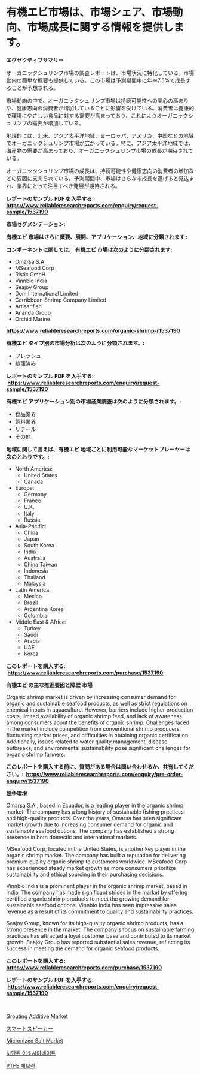 <p><h1>有機エビ市場は、市場シェア、市場動向、市場成長に関する情報を提供します。</h1></p><p><strong>エグゼクティブサマリー</strong></p>
<p><p>オーガニックシュリンプ市場の調査レポートは、市場状況に特化している。市場動向の簡単な概要も提供している。この市場は予測期間中に年率7.5%で成長することが予想される。</p><p>市場動向の中で、オーガニックシュリンプ市場は持続可能性への関心の高まりや、健康志向の消費者が増加していることに影響を受けている。消費者は健康的で環境にやさしい食品に対する需要が高まっており、これによりオーガニックシュリンプの需要が増加している。</p><p>地理的には、北米、アジア太平洋地域、ヨーロッパ、アメリカ、中国などの地域でオーガニックシュリンプ市場が広がっている。特に、アジア太平洋地域では、海産物の需要が高まっており、オーガニックシュリンプ市場の成長が期待されている。</p><p>オーガニックシュリンプ市場の成長は、持続可能性や健康志向の消費者の増加などの要因に支えられている。予測期間中、市場はさらなる成長を遂げると見込まれ、業界にとって注目すべき発展が期待される。</p></p>
<p><strong>レポートのサンプル PDF を入手する: <a href="https://www.reliableresearchreports.com/enquiry/request-sample/1537190">https://www.reliableresearchreports.com/enquiry/request-sample/1537190</a></strong></p>
<p><strong>市場セグメンテーション:</strong></p>
<p><strong> 有機エビ 市場はさらに概要、展開、アプリケーション、地域に分類されます :</strong></p>
<p><strong>コンポーネントに関しては、 有機エビ 市場は次のように分類されます: &nbsp;</strong></p>
<p><ul><li>Omarsa S.A</li><li>MSeafood Corp</li><li>Ristic GmbH</li><li>Vinnbio India</li><li>Seajoy Group</li><li>Dom International Limited</li><li>Carribbean Shrimp Company Limited</li><li>Artisanfish</li><li>Ananda Group</li><li>Orchid Marine</li></ul></p>
<p><strong><a href="https://www.reliableresearchreports.com/organic-shrimp-r1537190">https://www.reliableresearchreports.com/organic-shrimp-r1537190</a></strong></p>
<p><strong> 有機エビ タイプ別の市場分析は次のように分類されます。:</strong></p>
<p><ul><li>フレッシュ</li><li>処理済み</li></ul></p>
<p><strong>レポートのサンプル PDF を入手する: &nbsp;<a href="https://www.reliableresearchreports.com/enquiry/request-sample/1537190">https://www.reliableresearchreports.com/enquiry/request-sample/1537190</a></strong></p>
<p><strong> 有機エビ アプリケーション別の市場産業調査は次のように分類されます。:</strong></p>
<p><ul><li>食品業界</li><li>飼料業界</li><li>リテール</li><li>その他</li></ul></p>
<p><strong>地域に関して言えば、有機エビ 地域ごとに利用可能なマーケットプレーヤーは次のとおりです。:</strong></p>
<p><ul>
    <li>
        North America:
        <ul>
            <li>United States</li>
            <li>Canada</li>
        </ul>
    </li>
    <li>
        Europe:
        <ul>
            <li>Germany</li>
            <li>France</li>
            <li>U.K.</li>
            <li>Italy</li>
            <li>Russia</li>
        </ul>
    </li>
    <li>
        Asia-Pacific:
        <ul>
            <li>China</li>
            <li>Japan</li>
            <li>South Korea</li>
            <li>India</li>
            <li>Australia</li>
            <li>China Taiwan</li>
            <li>Indonesia</li>
            <li>Thailand</li>
            <li>Malaysia</li>
        </ul>
    </li>
    <li>
        Latin America:
        <ul>
            <li>Mexico</li>
            <li>Brazil</li>
            <li>Argentina Korea</li>
            <li>Colombia</li>
        </ul>
    </li>
    <li>
        Middle East & Africa:
        <ul>
            <li>Turkey</li>
            <li>Saudi</li>
            <li>Arabia</li>
            <li>UAE</li>
            <li>Korea</li>
        </ul>
    </li>
    </ul></p>
<p><strong>このレポートを購入する: &nbsp;<a href="https://www.reliableresearchreports.com/purchase/1537190">https://www.reliableresearchreports.com/purchase/1537190</a></strong></p>
<p><strong>有機エビ の主な推進要因と障壁 市場</strong></p>
<p><p>Organic shrimp market is driven by increasing consumer demand for organic and sustainable seafood products, as well as strict regulations on chemical inputs in aquaculture. However, barriers include higher production costs, limited availability of organic shrimp feed, and lack of awareness among consumers about the benefits of organic shrimp. Challenges faced in the market include competition from conventional shrimp producers, fluctuating market prices, and difficulties in obtaining organic certification. Additionally, issues related to water quality management, disease outbreaks, and environmental sustainability pose significant challenges for organic shrimp farmers.</p></p>
<p><strong>このレポートを購入する前に、質問がある場合は問い合わせるか、共有してください。:&nbsp; <a href="https://www.reliableresearchreports.com/enquiry/pre-order-enquiry/1537190">https://www.reliableresearchreports.com/enquiry/pre-order-enquiry/1537190</a></strong></p>
<p><strong>競争環境</strong></p>
<p><p>Omarsa S.A., based in Ecuador, is a leading player in the organic shrimp market. The company has a long history of sustainable fishing practices and high-quality products. Over the years, Omarsa has seen significant market growth due to increasing consumer demand for organic and sustainable seafood options. The company has established a strong presence in both domestic and international markets.</p><p>MSeafood Corp, located in the United States, is another key player in the organic shrimp market. The company has built a reputation for delivering premium quality organic shrimp to customers worldwide. MSeafood Corp has experienced steady market growth as more consumers prioritize sustainability and ethical sourcing in their purchasing decisions.</p><p>Vinnbio India is a prominent player in the organic shrimp market, based in India. The company has made significant strides in the market by offering certified organic shrimp products to meet the growing demand for sustainable seafood options. Vinnbio India has seen impressive sales revenue as a result of its commitment to quality and sustainability practices.</p><p>Seajoy Group, known for its high-quality organic shrimp products, has a strong presence in the market. The company's focus on sustainable farming practices has attracted a loyal customer base and contributed to its market growth. Seajoy Group has reported substantial sales revenue, reflecting its success in meeting the demand for organic seafood products.</p></p>
<p><strong>このレポートを購入する: &nbsp; <a href="https://www.reliableresearchreports.com/purchase/1537190">https://www.reliableresearchreports.com/purchase/1537190</a></strong></p>
<p><strong>レポートのサンプル PDF を入手する: &nbsp;<a href="https://www.reliableresearchreports.com/enquiry/request-sample/1537190">https://www.reliableresearchreports.com/enquiry/request-sample/1537190</a></strong><strong></strong></p>
<p>&nbsp;</p>
<p><p><a href="https://issuu.com/reportprime-2/docs/grouting-additive-market-size-2030.pptx">Grouting Additive Market</a></p><p><a href="https://github.com/ReyesKohler20231/Market-Research-Report-List-1/blob/main/233576618526.md">スマートスピーカー</a></p><p><a href="https://github.com/yemakinde/Market-Research-Report-List-2/blob/main/micronized-salt-market.md">Micronized Salt Market</a></p><p><a href="https://github.com/sammyUltyylrich9067856/Market-Research-Report-List-1/blob/main/350355317122.md">차단된 이소시아네이트</a></p><p><a href="https://github.com/trmesnao7959541/Market-Research-Report-List-1/blob/main/508357417123.md">PTFE 패브릭</a></p></p>